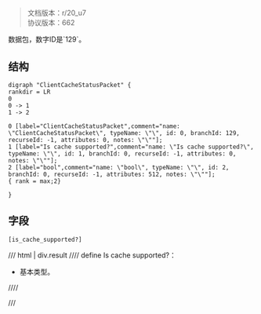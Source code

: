 # <!-- md:samp ClientCacheStatusPacket -->

> 文档版本：r/20_u7<br/>协议版本：662

<!-- md:samp ClientCacheStatusPacket -->数据包，数字ID是`129`。

## 结构

```viz
digraph "ClientCacheStatusPacket" {
rankdir = LR
0
0 -> 1
1 -> 2

0 [label="ClientCacheStatusPacket",comment="name: \"ClientCacheStatusPacket\", typeName: \"\", id: 0, branchId: 129, recurseId: -1, attributes: 0, notes: \"\""];
1 [label="Is cache supported?",comment="name: \"Is cache supported?\", typeName: \"\", id: 1, branchId: 0, recurseId: -1, attributes: 0, notes: \"\""];
2 [label="bool",comment="name: \"bool\", typeName: \"\", id: 2, branchId: 0, recurseId: -1, attributes: 512, notes: \"\""];
{ rank = max;2}

}

```

## 字段

```title='ClientCacheStatusPacket'
[is_cache_supported?]
```

/// html | div.result
//// define
Is cache supported?：<!-- md:samp bool -->

- 基本类型。


////

///

